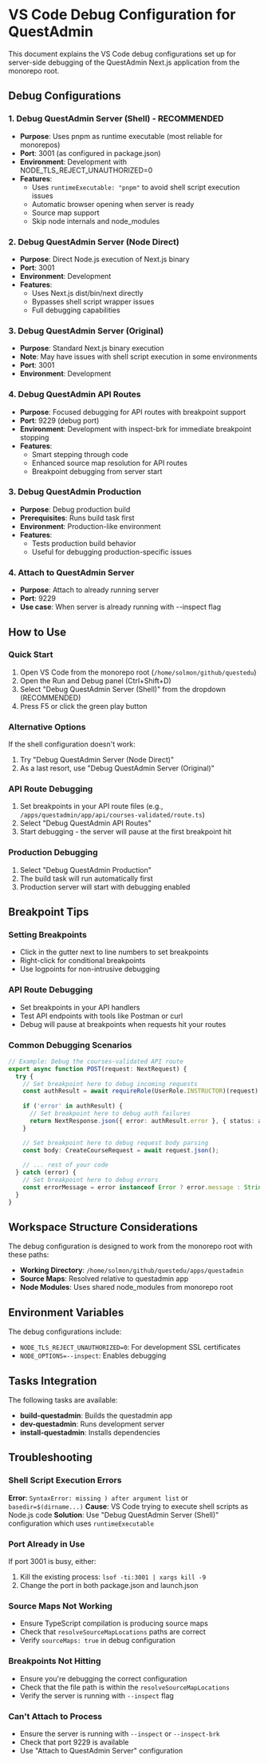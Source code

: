 # VS Code Debug Configuration for QuestAdmin

This document explains the VS Code debug configurations set up for server-side debugging of the QuestAdmin Next.js application from the monorepo root.

## Debug Configurations

### 1. Debug QuestAdmin Server (Shell) - **RECOMMENDED**
- **Purpose**: Uses pnpm as runtime executable (most reliable for monorepos)
- **Port**: 3001 (as configured in package.json)
- **Environment**: Development with NODE_TLS_REJECT_UNAUTHORIZED=0
- **Features**: 
  - Uses `runtimeExecutable: "pnpm"` to avoid shell script execution issues
  - Automatic browser opening when server is ready
  - Source map support
  - Skip node internals and node_modules

### 2. Debug QuestAdmin Server (Node Direct)
- **Purpose**: Direct Node.js execution of Next.js binary
- **Port**: 3001
- **Environment**: Development
- **Features**: 
  - Uses Next.js dist/bin/next directly
  - Bypasses shell script wrapper issues
  - Full debugging capabilities

### 3. Debug QuestAdmin Server (Original)
- **Purpose**: Standard Next.js binary execution
- **Note**: May have issues with shell script execution in some environments
- **Port**: 3001
- **Environment**: Development

### 4. Debug QuestAdmin API Routes
- **Purpose**: Focused debugging for API routes with breakpoint support
- **Port**: 9229 (debug port)
- **Environment**: Development with inspect-brk for immediate breakpoint stopping
- **Features**:
  - Smart stepping through code
  - Enhanced source map resolution for API routes
  - Breakpoint debugging from server start

### 3. Debug QuestAdmin Production
- **Purpose**: Debug production build
- **Prerequisites**: Runs build task first
- **Environment**: Production-like environment
- **Features**:
  - Tests production build behavior
  - Useful for debugging production-specific issues

### 4. Attach to QuestAdmin Server
- **Purpose**: Attach to already running server
- **Port**: 9229
- **Use case**: When server is already running with --inspect flag

## How to Use

### Quick Start
1. Open VS Code from the monorepo root (`/home/solmon/github/questedu`)
2. Open the Run and Debug panel (Ctrl+Shift+D)
3. Select "Debug QuestAdmin Server (Shell)" from the dropdown (RECOMMENDED)
4. Press F5 or click the green play button

### Alternative Options
If the shell configuration doesn't work:
1. Try "Debug QuestAdmin Server (Node Direct)" 
2. As a last resort, use "Debug QuestAdmin Server (Original)"

### API Route Debugging
1. Set breakpoints in your API route files (e.g., `/apps/questadmin/app/api/courses-validated/route.ts`)
2. Select "Debug QuestAdmin API Routes"
3. Start debugging - the server will pause at the first breakpoint hit

### Production Debugging
1. Select "Debug QuestAdmin Production"
2. The build task will run automatically first
3. Production server will start with debugging enabled

## Breakpoint Tips

### Setting Breakpoints
- Click in the gutter next to line numbers to set breakpoints
- Right-click for conditional breakpoints
- Use logpoints for non-intrusive debugging

### API Route Debugging
- Set breakpoints in your API handlers
- Test API endpoints with tools like Postman or curl
- Debug will pause at breakpoints when requests hit your routes

### Common Debugging Scenarios
```typescript
// Example: Debug the courses-validated API route
export async function POST(request: NextRequest) {
  try {
    // Set breakpoint here to debug incoming requests
    const authResult = await requireRole(UserRole.INSTRUCTOR)(request)
    
    if ('error' in authResult) {
      // Set breakpoint here to debug auth failures
      return NextResponse.json({ error: authResult.error }, { status: authResult.status })
    }

    // Set breakpoint here to debug request body parsing
    const body: CreateCourseRequest = await request.json();
    
    // ... rest of your code
  } catch (error) {
    // Set breakpoint here to debug errors
    const errorMessage = error instanceof Error ? error.message : String(error);
  }
}
```

## Workspace Structure Considerations

The debug configuration is designed to work from the monorepo root with these paths:
- **Working Directory**: `/home/solmon/github/questedu/apps/questadmin`
- **Source Maps**: Resolved relative to questadmin app
- **Node Modules**: Uses shared node_modules from monorepo root

## Environment Variables

The debug configurations include:
- `NODE_TLS_REJECT_UNAUTHORIZED=0`: For development SSL certificates
- `NODE_OPTIONS=--inspect`: Enables debugging

## Tasks Integration

The following tasks are available:
- **build-questadmin**: Builds the questadmin app
- **dev-questadmin**: Runs development server
- **install-questadmin**: Installs dependencies

## Troubleshooting

### Shell Script Execution Errors
**Error**: `SyntaxError: missing ) after argument list` or `basedir=$(dirname...)`
**Cause**: VS Code trying to execute shell scripts as Node.js code
**Solution**: Use "Debug QuestAdmin Server (Shell)" configuration which uses `runtimeExecutable`

### Port Already in Use
If port 3001 is busy, either:
1. Kill the existing process: `lsof -ti:3001 | xargs kill -9`
2. Change the port in both package.json and launch.json

### Source Maps Not Working
- Ensure TypeScript compilation is producing source maps
- Check that `resolveSourceMapLocations` paths are correct
- Verify `sourceMaps: true` in debug configuration

### Breakpoints Not Hitting
- Ensure you're debugging the correct configuration
- Check that the file path is within the `resolveSourceMapLocations`
- Verify the server is running with `--inspect` flag

### Can't Attach to Process
- Ensure the server is running with `--inspect` or `--inspect-brk`
- Check that port 9229 is available
- Use "Attach to QuestAdmin Server" configuration

